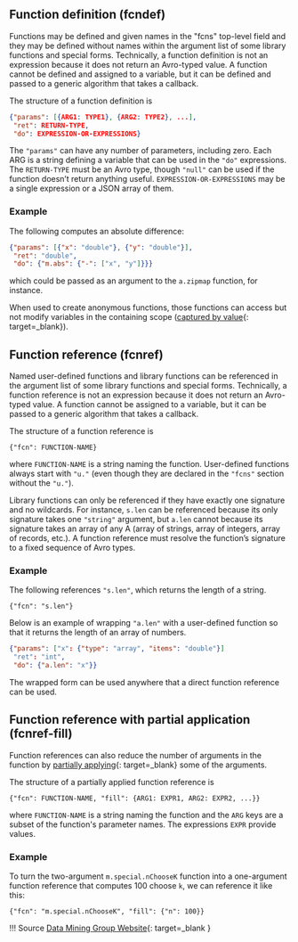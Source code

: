## Function definition (fcndef)

Functions may be defined and given names in the "fcns" top-level field and they may be defined without names within the argument list of some library functions and special forms. Technically, a function definition is not an expression because it does not return an Avro-typed value. A function cannot be defined and assigned to a variable, but it can be defined and passed to a generic algorithm that takes a callback.

The structure of a function definition is

```json
{"params": [{ARG1: TYPE1}, {ARG2: TYPE2}, ...],
 "ret": RETURN-TYPE,
 "do": EXPRESSION-OR-EXPRESSIONS}
```

The `"params"` can have any number of parameters, including zero. Each ARG is a string defining a variable that can be used in the `"do"` expressions. The `RETURN-TYPE` must be an Avro type, though `"null"` can be used if the function doesn’t return anything useful. `EXPRESSION-OR-EXPRESSIONS` may be a single expression or a JSON array of them.

### Example
The following computes an absolute difference:
```json
{"params": [{"x": "double"}, {"y": "double"}],
 "ret": "double",
 "do": {"m.abs": {"-": ["x", "y"]}}}
```
which could be passed as an argument to the `a.zipmap` function, for instance.

When used to create anonymous functions, those functions can access but not modify variables in the containing scope ([captured by value](https://en.wikipedia.org/wiki/Closure_(computer_programming)){: target=_blank}).

## Function reference (fcnref)

Named user-defined functions and library functions can be referenced in the argument list of some library functions and special forms. Technically, a function reference is not an expression because it does not return an Avro-typed value. A function cannot be assigned to a variable, but it can be passed to a generic algorithm that takes a callback.

The structure of a function reference is

`{"fcn": FUNCTION-NAME}`

where `FUNCTION-NAME` is a string naming the function. User-defined functions always start with `"u."` (even though they are declared in the `"fcns"` section without the `"u."`).

Library functions can only be referenced if they have exactly one signature and no wildcards. For instance, `s.len` can be referenced because its only signature takes one `"string"` argument, but `a.len` cannot because its signature takes an array of any A (array of strings, array of integers, array of records, etc.). A function reference must resolve the function’s signature to a fixed sequence of Avro types.

### Example
The following references `"s.len"`, which returns the length of a string.

`{"fcn": "s.len"}`

Below is an example of wrapping `"a.len"` with a user-defined function so that it returns the length of an array of numbers.

```json
{"params": ["x": {"type": "array", "items": "double"}]
 "ret": "int",
 "do": {"a.len": "x"}}
```

The wrapped form can be used anywhere that a direct function reference can be used.

## Function reference with partial application (fcnref-fill)

Function references can also reduce the number of arguments in the function by [partially applying](https://en.wikipedia.org/wiki/Partial_application){: target=_blank} some of the arguments.

The structure of a partially applied function reference is

`{"fcn": FUNCTION-NAME, "fill": {ARG1: EXPR1, ARG2: EXPR2, ...}}`

where `FUNCTION-NAME` is a string naming the function and the `ARG` keys are a subset of the function's parameter names. The expressions `EXPR` provide values.

### Example
To turn the two-argument `m.special.nChooseK` function into a one-argument function reference that computes 100 choose `k`, we can reference it like this:

`{"fcn": "m.special.nChooseK", "fill": {"n": 100}}`

!!! Source
    [Data Mining Group Website](http://dmg.org/pfa/){: target=_blank }

